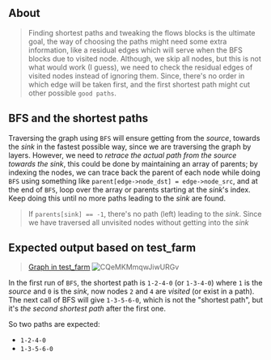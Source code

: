 ## About

> Finding shortest paths and tweaking the flows blocks is the ultimate goal, the way of choosing the paths might need some extra information, like a residual edges which will serve when the BFS blocks due to visited node. Although, we skip all nodes, but this is not what would work (I guess), we need to check the residual edges of visited nodes instead of ignoring them. Since, there's no order in which edge will be taken first, and the first shortest path might cut other possible `good paths`.

## BFS and the shortest paths

Traversing the graph using `BFS` will ensure getting from the *source*, towards the *sink* in the fastest possible way, since we are traversing the graph by layers. However, we need to *retrace the actual path from the source towards the sink*, this could be done by maintaining an array of parents; by indexing the nodes, we can trace back the parent of each node while doing `BFS` using something like `parent[edge->node_dst] = edge->node_src`, and at the end of `BFS`, loop over the array or parents starting at the *sink*'s index.  Keep doing this until no more paths leading to the *sink* are found.

> If `parents[sink] == -1`, there's no path (left) leading to the *sink*. Since we have traversed all unvisited nodes without getting into the *sink*

## Expected output based on test_farm

> [Graph in test_farm](http://graphonline.ru/en/?graph=zXqpFcUZcljoTFec) ![CQeMKMmqwJiwURGv](https://user-images.githubusercontent.com/4406704/70102976-138ad000-163a-11ea-9287-988829b52e3b.png)

In the first run of `BFS`, the shortest path is `1-2-4-0` (or `1-3-4-0`) where `1` is the *source* and `0` is the *sink*, now nodes `2` and `4` are *visited* (or exist in a path). The next call of BFS will give `1-3-5-6-0`, which is not the "shortest path", but it's _the second shortest path_ after the first one.

So two paths are expected:

  * `1-2-4-0`
  * `1-3-5-6-0`
